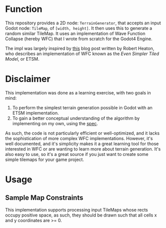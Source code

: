 # Function
This repository provides a 2D node: `TerrainGenerator`, that accepts an input Godot node: `TileMap`, of `[width, height]`. It then uses this to generate a random similar TileMap. It uses an implementation of Wave Function Collapse (hereby WFC) that I wrote from scratch for the Godot4 Engine.

The impl was largely inspired by [this](https://robertheaton.com/2018/12/17/wavefunction-collapse-algorithm/) blog post written by Robert Heaton, who describes an implementation of WFC known as the *Even Simpler Tiled Model*, or ETSM.

# Disclaimer
This implementation was done as a learning exercise, with two goals in mind: 
1. To perform the simplest terrain generation possible in Godot with an ETSM implementation. 
2. To gain a better conceptual understanding of the algorithm by implementing on my own, using the [spec](https://github.com/mxgmn/WaveFunctionCollapse?tab=readme-ov-file).

As such, the code is not particularly efficient or well-optimized, and it lacks the sophistication of more complex WFC implementations. However, it's well documented, and it's simplicity makes it a great learning tool for those interested in WFC or are wanting to learn more about terrain generation.  It's also easy to use, so it's a great source if you just want to create some simple tilemaps for your game project.

# Usage

## Sample Map Constraints
This implementation supports processing input TileMaps whose rects occupy positive space, as such, they should be drawn such that all cells x and y coordinates are >= 0.
